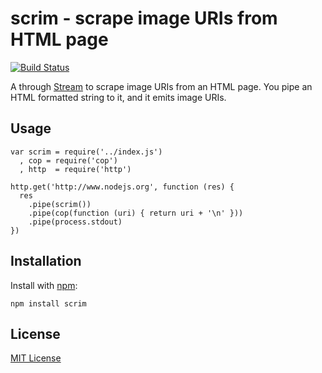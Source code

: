 # scrim - scrape image URIs from HTML page

[![Build Status](https://secure.travis-ci.org/michaelnisi/scrim.png?branch=master)](https://travis-ci.org/michaelnisi/scrim)

A through [Stream](http://nodejs.org/docs/latest/api/stream.html) to scrape image URIs from an HTML page. You pipe an HTML formatted string to it, and it emits image URIs.

## Usage

    var scrim = require('../index.js')
      , cop = require('cop')
      , http  = require('http')

    http.get('http://www.nodejs.org', function (res) {
      res
        .pipe(scrim())
        .pipe(cop(function (uri) { return uri + '\n' }))
        .pipe(process.stdout)
    })

## Installation

Install with [npm](https://npmjs.org):

    npm install scrim

## License

[MIT License](https://raw.github.com/michaelnisi/scrim/master/LICENSE)
